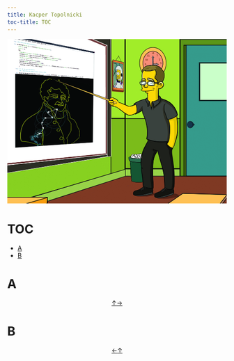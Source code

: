 ```yaml
---
title: Kacper Topolnicki
toc-title: TOC 
---
```


[![](./start/pl/020_Fun/011_New_Fun/KacperTopolnicki.jpg)](https://sites.google.com/view/gr-natalka/main)




# TOC

* [A](#a)
* [B](#b)



# A


<div style="text-align: center"><a href = #toc title = "toc">↑</a><a href = #b title = "b">→</a></div>

# B


<div style="text-align: center"><a href = #a title = "a">←</a><a href = #toc title = "toc">↑</a></div>
